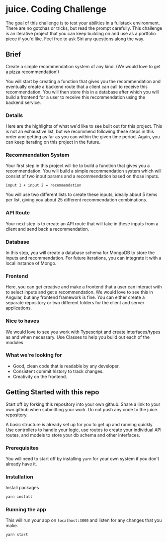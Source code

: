# juice. Coding Challenge

The goal of this challenge is to test your abilities in a fullstack environment. There are no gotchas or tricks, but read the prompt carefully. This challenge is an iterative project that you can keep building on and use as a portfolio piece if you'd like. Feel free to ask Siri any questions along the way.

## Brief

Create a simple recommendation system of any kind. (We would love to get a pizza recommendation!)

You will start by creating a function that gives you the recommendation and eventually create a backend route that a client can call to receive this recommendation. You will then store this in a database after which you will build a frontend for a user to receive this recommendation using the backend service.

### Details
Here are the highlights of what we'd like to see built out for this project. This is not an exhaustive list, but we recommend following these steps in this order and getting as far as you can within the given time period. Again, you can keep iterating on this project in the future.

### Recommendation System
Your first step in this project will be to build a function that gives you a recommendation. You will build a simple recommendation system which will consist of two input params and a recommendation based on those inputs.

```
input 1 + input 2 = recommendation
```

You will use two different lists to create these inputs, ideally about 5 items per list, giving you about 25 different recommendation combinations.

### API Route
Your next step is to create an API route that will take in these inputs from a client and send back a recommendation.

### Database
In this step, you will create a database schema for MongoDB to store the inputs and recommendation. For future iterations, you can integrate it with a local instance of Mongo.

### Frontend
Here, you can get creative and make a frontend that a user can interact with to select inputs and get a recommendation. We would love to see this in Angular, but any frontend framework is fine. You can either create a separate repository or two different folders for the client and server applications.

### Nice to haves
We would love to see you work with Typescript and create interfaces/types as and when necessary. Use Classes to help you build out each of the modules

### What we're looking for
 - Good, clean code that is readable by any developer.
 - Consistent commit history to track changes.
 - Creativity on the frontend.



## Getting Started with this repo

Start off by forking this repository into your own github. Share a link to your own github when submitting your work. Do not push any code to the juice. repository.


A basic structure is already set up for you to get up and running quickly. Use controllers to handle your logic, use routes to create your individual API routes, and models to store your db schema and other interfaces.

### Prerequisites

You will need to start off by installing `yarn` for your own system if you don't already have it.

### Installation

Install packages
   ```sh
   yarn install
   ```

### Running the app
This will run your app on `localhost:3000` and listen for any changes that you make.
```sh
yarn start
```


